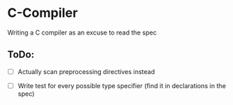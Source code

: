 # C-Compiler
Writing a C compiler as an excuse to read the spec

## ToDo:
- [ ] Actually scan preprocessing directives instead
- [ ] Write test for every possible type specifier (find it in declarations in the spec)

